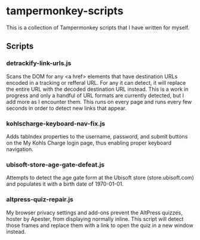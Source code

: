 # tampermonkey-scripts
This is a collection of Tampermonkey scripts that I have written for myself.

## Scripts

### detrackify-link-urls.js

Scans the DOM for any &lt;a href&gt; elements that have destination URLs encoded in a tracking or refferal URL. For any it can detect, it will replace the entire URL with the decoded destination URL instead. This is a work in progress and only a handful of URL formats are currently detected, but I add more as I encounter them. This runs on every page and runs every few seconds in order to detect new links that appear.

### kohlscharge-keyboard-nav-fix.js

Adds tabIndex properties to the username, password, and submit buttons on the My Kohls Charge login page, thus enabling proper keyboard navigation.

### ubisoft-store-age-gate-defeat.js

Attempts to detect the age gate form at the Ubisoft store (store.ubisoft.com) and populates it with a birth date of 1970-01-01.

### altpress-quiz-repair.js

My browser privacy settings and add-ons prevent the AltPress quizzes, hoster by Apester, from displaying normally inline. This script will detect those frames and replace them with a link to open the quiz in a new window instead.
